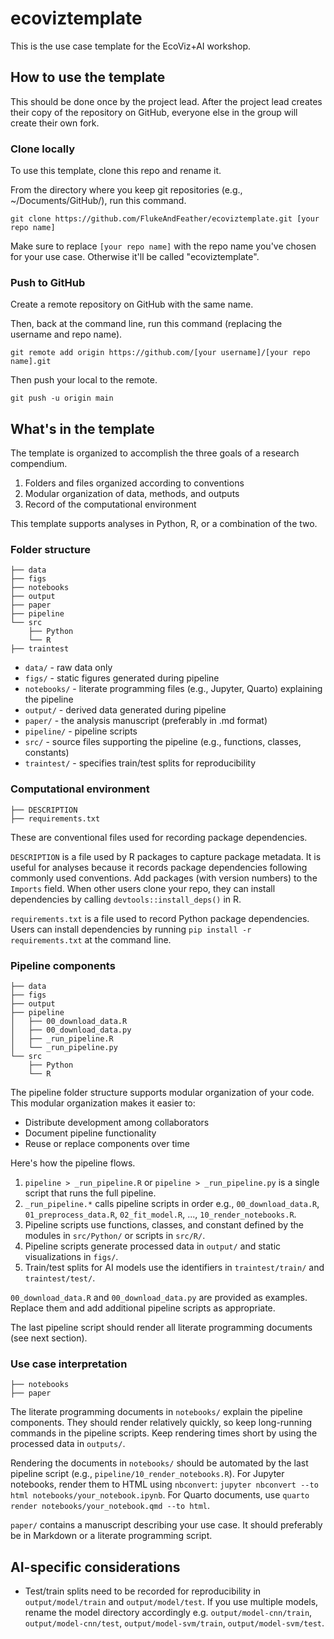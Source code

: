 
# ecoviztemplate

<!-- badges: start -->
<!-- badges: end -->

This is the use case template for the EcoViz+AI workshop.

## How to use the template

This should be done once by the project lead. After the project lead creates their copy of the repository on GitHub, everyone else in the group will create their own fork.

### Clone locally

To use this template, clone this repo and rename it.

From the directory where you keep git repositories (e.g., ~/Documents/GitHub/), run this command.

`git clone https://github.com/FlukeAndFeather/ecoviztemplate.git [your repo name]` 

Make sure to replace `[your repo name]` with the repo name you've chosen for your use case. Otherwise it'll be called "ecoviztemplate".

### Push to GitHub

Create a remote repository on GitHub with the same name.

Then, back at the command line, run this command (replacing the username and repo name).

`git remote add origin https://github.com/[your username]/[your repo name].git`

Then push your local to the remote.

`git push -u origin main`

## What's in the template

The template is organized to accomplish the three goals of a research compendium.

1. Folders and files organized according to conventions
2. Modular organization of data, methods, and outputs
3. Record of the computational environment

This template supports analyses in Python, R, or a combination of the two.

### Folder structure

```
├── data
├── figs
├── notebooks
├── output
├── paper
├── pipeline
└── src
    ├── Python
    └── R
├── traintest
```

* `data/` - raw data only
* `figs/` - static figures generated during pipeline
* `notebooks/` - literate programming files (e.g., Jupyter, Quarto) explaining the pipeline
* `output/` - derived data generated during pipeline
* `paper/` - the analysis manuscript (preferably in .md format)
* `pipeline/` - pipeline scripts
* `src/` - source files supporting the pipeline (e.g., functions, classes, constants)
* `traintest/` - specifies train/test splits for reproducibility

### Computational environment

```
├── DESCRIPTION
├── requirements.txt
```

These are conventional files used for recording package dependencies. 

`DESCRIPTION` is a file used by R packages to capture package metadata. It is useful for analyses because it records package dependencies following commonly used conventions. Add packages (with version numbers) to the `Imports` field. When other users clone your repo, they can install dependencies by calling `devtools::install_deps()` in R.

`requirements.txt` is a file used to record Python package dependencies. Users can install dependencies by running `pip install -r requirements.txt` at the command line.

### Pipeline components

```
├── data
├── figs
├── output
├── pipeline
│   ├── 00_download_data.R
│   ├── 00_download_data.py
│   ├── _run_pipeline.R
│   └── _run_pipeline.py
└── src
    ├── Python
    └── R
```

The pipeline folder structure supports modular organization of your code. This modular organization makes it easier to:

* Distribute development among collaborators
* Document pipeline functionality
* Reuse or replace components over time

Here's how the pipeline flows.

1. `pipeline > _run_pipeline.R` or `pipeline > _run_pipeline.py` is a single script that runs the full pipeline.
2. `_run_pipeline.*` calls pipeline scripts in order e.g., `00_download_data.R`, `01_preprocess_data.R`, `02_fit_model.R`, ..., `10_render_notebooks.R`.
3. Pipeline scripts use functions, classes, and constant defined by the modules in `src/Python/` or scripts in `src/R/`.
4. Pipeline scripts generate processed data in `output/` and static visualizations in `figs/`.
5. Train/test splits for AI models use the identifiers in `traintest/train/` and `traintest/test/`.

`00_download_data.R` and `00_download_data.py` are provided as examples. Replace them and add additional pipeline scripts as appropriate.

The last pipeline script should render all literate programming documents (see next section).

### Use case interpretation

```
├── notebooks
├── paper
```

The literate programming documents in `notebooks/` explain the pipeline components. They should render relatively quickly, so keep long-running commands in the pipeline scripts. Keep rendering times short by using the processed data in `outputs/`.

Rendering the documents in `notebooks/` should be automated by the last pipeline script (e.g., `pipeline/10_render_notebooks.R`). For Jupyter notebooks, render them to HTML using `nbconvert`: `jupyter nbconvert --to html notebooks/your_notebook.ipynb`. For Quarto documents, use `quarto render notebooks/your_notebook.qmd --to html`.

`paper/` contains a manuscript describing your use case. It should preferably be in Markdown or a literate programming script.

## AI-specific considerations

* Test/train splits need to be recorded for reproducibility in `output/model/train` and `output/model/test`. If you use multiple models, rename the model directory accordingly e.g. `output/model-cnn/train`, `output/model-cnn/test`, `output/model-svm/train`, `output/model-svm/test`.
